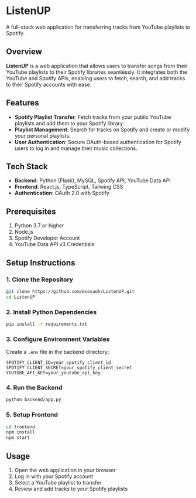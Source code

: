 # ListenUP

A full-stack web application for transferring tracks from YouTube playlists to Spotify.

## Overview

**ListenUP** is a web application that allows users to transfer songs from their YouTube playlists to their Spotify libraries seamlessly. It integrates both the YouTube and Spotify APIs, enabling users to fetch, search, and add tracks to their Spotify accounts with ease.

## Features

- **Spotify Playlist Transfer**: Fetch tracks from your public YouTube playlists and add them to your Spotify library.
- **Playlist Management**: Search for tracks on Spotify and create or modify your personal playlists.
- **User Authentication**: Secure OAuth-based authentication for Spotify users to log in and manage their music collections.

## Tech Stack

- **Backend**: Python (Flask), MySQL, Spotify API, YouTube Data API
- **Frontend**: React.js, TypeScript, Tailwing CSS
- **Authentication**: OAuth 2.0 with Spotify

## Prerequisites

1. Python 3.7 or higher
2. Node.js
3. Spotify Developer Account
4. YouTube Data API v3 Credentials

## Setup Instructions

### 1. Clone the Repository

```bash
git clone https://github.com/esosaoh/ListenUP.git
cd ListenUP
```

### 2. Install Python Dependencies

```bash
pip install -r requirements.txt
```

### 3. Configure Environment Variables

Create a `.env` file in the backend directory:

```plaintext
SPOTIFY_CLIENT_ID=your_spotify_client_id
SPOTIFY_CLIENT_SECRET=your_spotify_client_secret
YOUTUBE_API_KEY=your_youtube_api_key
```

### 4. Run the Backend

```bash
python backend/app.py
```

### 5. Setup Frontend

```bash
cd frontend
npm install
npm start
```

## Usage

1. Open the web application in your browser
2. Log in with your Spotify account
3. Select a YouTube playlist to transfer
4. Review and add tracks to your Spotify playlists
